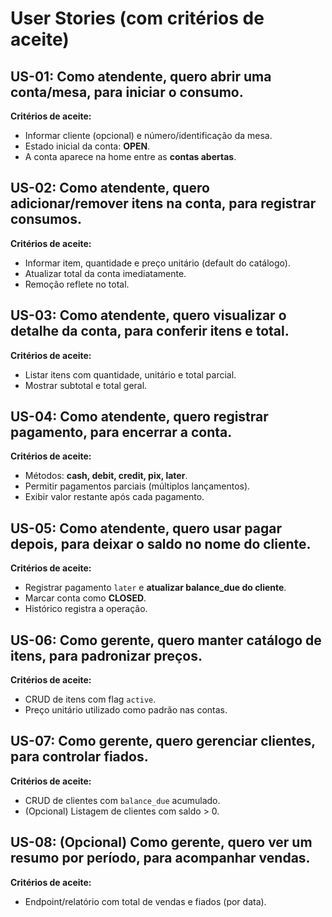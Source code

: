 # User Stories (com critérios de aceite)

## US-01: Como atendente, quero abrir uma conta/mesa, para iniciar o consumo.
**Critérios de aceite:**
- Informar cliente (opcional) e número/identificação da mesa.
- Estado inicial da conta: **OPEN**.
- A conta aparece na home entre as **contas abertas**.

## US-02: Como atendente, quero adicionar/remover itens na conta, para registrar consumos.
**Critérios de aceite:**
- Informar item, quantidade e preço unitário (default do catálogo).
- Atualizar total da conta imediatamente.
- Remoção reflete no total.

## US-03: Como atendente, quero visualizar o detalhe da conta, para conferir itens e total.
**Critérios de aceite:**
- Listar itens com quantidade, unitário e total parcial.
- Mostrar subtotal e total geral.

## US-04: Como atendente, quero registrar pagamento, para encerrar a conta.
**Critérios de aceite:**
- Métodos: **cash, debit, credit, pix, later**.
- Permitir pagamentos parciais (múltiplos lançamentos).
- Exibir valor restante após cada pagamento.

## US-05: Como atendente, quero usar **pagar depois**, para deixar o saldo no nome do cliente.
**Critérios de aceite:**
- Registrar pagamento `later` e **atualizar balance_due do cliente**.
- Marcar conta como **CLOSED**.
- Histórico registra a operação.

## US-06: Como gerente, quero manter catálogo de itens, para padronizar preços.
**Critérios de aceite:**
- CRUD de itens com flag `active`.
- Preço unitário utilizado como padrão nas contas.

## US-07: Como gerente, quero gerenciar clientes, para controlar fiados.
**Critérios de aceite:**
- CRUD de clientes com `balance_due` acumulado.
- (Opcional) Listagem de clientes com saldo > 0.

## US-08: (Opcional) Como gerente, quero ver um resumo por período, para acompanhar vendas.
**Critérios de aceite:**
- Endpoint/relatório com total de vendas e fiados (por data).
